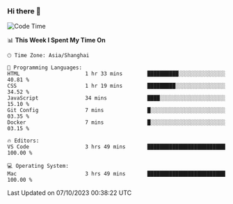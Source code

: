 ### Hi there 👋


<!--START_SECTION:waka-->
![Code Time](http://img.shields.io/badge/Code%20Time-1%2C192%20hrs%2053%20mins-blue)

📊 **This Week I Spent My Time On** 

```text
🕑︎ Time Zone: Asia/Shanghai

💬 Programming Languages: 
HTML                     1 hr 33 mins        ██████████░░░░░░░░░░░░░░░   40.81 % 
CSS                      1 hr 19 mins        █████████░░░░░░░░░░░░░░░░   34.52 % 
JavaScript               34 mins             ████░░░░░░░░░░░░░░░░░░░░░   15.10 % 
Git Config               7 mins              █░░░░░░░░░░░░░░░░░░░░░░░░   03.35 % 
Docker                   7 mins              █░░░░░░░░░░░░░░░░░░░░░░░░   03.15 % 

🔥 Editors: 
VS Code                  3 hrs 49 mins       █████████████████████████   100.00 % 

💻 Operating System: 
Mac                      3 hrs 49 mins       █████████████████████████   100.00 % 
```


 Last Updated on 07/10/2023 00:38:22 UTC
<!--END_SECTION:waka-->

<!--
**SillyPasty/SillyPasty** is a ✨ _special_ ✨ repository because its `README.md` (this file) appears on your GitHub profile.

Here are some ideas to get you started:

- 🔭 I’m currently working on ...
- 🌱 I’m currently learning ...
- 👯 I’m looking to collaborate on ...
- 🤔 I’m looking for help with ...
- 💬 Ask me about ...
- 📫 How to reach me: ...
- 😄 Pronouns: ...
- ⚡ Fun fact: ...
-->


